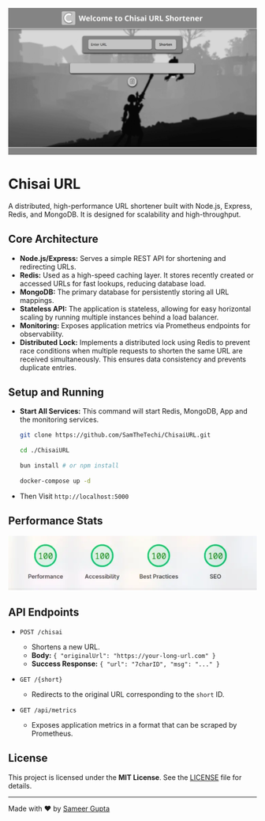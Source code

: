 ![Banner](public/banner.jpg)

# Chisai URL 

A distributed, high-performance URL shortener built with Node.js, Express, Redis, and MongoDB. It is designed for scalability and high-throughput.

## Core Architecture

- **Node.js/Express:** Serves a simple REST API for shortening and redirecting URLs.
- **Redis:** Used as a high-speed caching layer. It stores recently created or accessed URLs for fast lookups, reducing database load.
- **MongoDB:** The primary database for persistently storing all URL mappings.
- **Stateless API:** The application is stateless, allowing for easy horizontal scaling by running multiple instances behind a load balancer.
- **Monitoring:** Exposes application metrics via Prometheus endpoints for observability.
- **Distributed Lock:** Implements a distributed lock using Redis to prevent race conditions when multiple requests to shorten the same URL are received simultaneously. This ensures data consistency and prevents duplicate entries.


## Setup and Running

-  **Start All Services:**
    This command will start Redis, MongoDB, App and the monitoring services.
    ```bash
    git clone https://github.com/SamTheTechi/ChisaiURL.git
    ```
    ```bash
    cd ./ChisaiURL
    ```
    ```bash
    bun install # or npm install
    ```
    ```bash
    docker-compose up -d
    ```
- Then Visit `http://localhost:5000`


## Performance Stats

![Performance](public/performance.webp)


## API Endpoints

- `POST /chisai`
  - Shortens a new URL.
  - **Body:** `{ "originalUrl": "https://your-long-url.com" }`
  - **Success Response:** `{ "url": "7charID", "msg": "..." }`

- `GET /{short}`
  - Redirects to the original URL corresponding to the `short` ID.

- `GET /api/metrics`
  - Exposes application metrics in a format that can be scraped by Prometheus.

## License

This project is licensed under the **MIT License**. See the [LICENSE](LICENSE) file for details.

---

Made with ❤️ by [Sameer Gupta](https://github.com/SamTheTechi)

